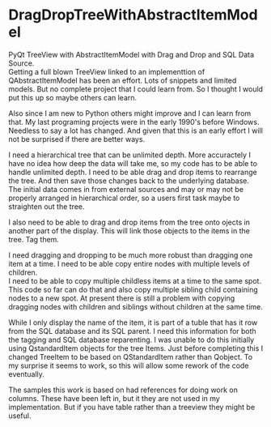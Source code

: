 # DragDropTreeWithAbstractItemModel
PyQt TreeView with AbstractItemModel with Drag and Drop and SQL Data Source.  
Getting a full blown TreeView linked to an implementtion of QAbstractItemModel has been an effort.
Lots of snippets and limited models.  But no complete project that I could learn from. So I thought I would put this up so maybe others can learn.

Also since I am new to Python others might improve and I can learn from that.  My last programing projects were in the early 1990's before Windows. 
Needless to say a lot has changed.  And given that this is an early effort I will not be surprised if there are better ways.

I need a hierarchical tree that can be unlimited depth.  More accuractely I have no idea how deep the data will take me, so my code has to be able
to handle unlimited depth.   I need to be able drag and drop items to rearrange the tree.  And then save those changes back to the underlying database.
The initial data comes in from external sources and may or may not be properly arranged in hierarchical order, so a users first task maybe to straighten
out the tree.

I also need to be able to drag and drop items from the tree onto ojects in another part of the display.  This will link those objects to the items in the tree. 
Tag them.

I need dragging and dropping to be much more robust than dragging one item at a time.  I need to be able copy entire nodes with multiple levels of children.  
I need to be able to copy multiple childless items at a time to the same spot.  This code so far can do that and also copy multiple sibling child containing nodes
to a new spot.   At present there is still a problem with copying dragging nodes with children and siblings without children at the same time.

While I only display the name of the item, it is part of a tuble that has it row from the SQL database and its SQL parent. I need this information for both the 
tagging and SQL database reparenting.  I was unable to do this initially using QstandardItem objects for the tree Items.  Just before completing this I changed TreeItem
to be based on QStandardItem rather than Qobject.  To my surprise it seems to work, so this will allow some rework of the code eventually.

The samples this work is based on had references for doing work on columns.  These have been left in, but it they are not used
in my implementation.  But if you have table rather than a treeview they might be useful.
